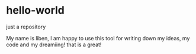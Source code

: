 # hello-world
just a repository

  My name is liben, I am happy to use this tool for writing down my ideas, my code and my dreamiing! 
that is a great!
